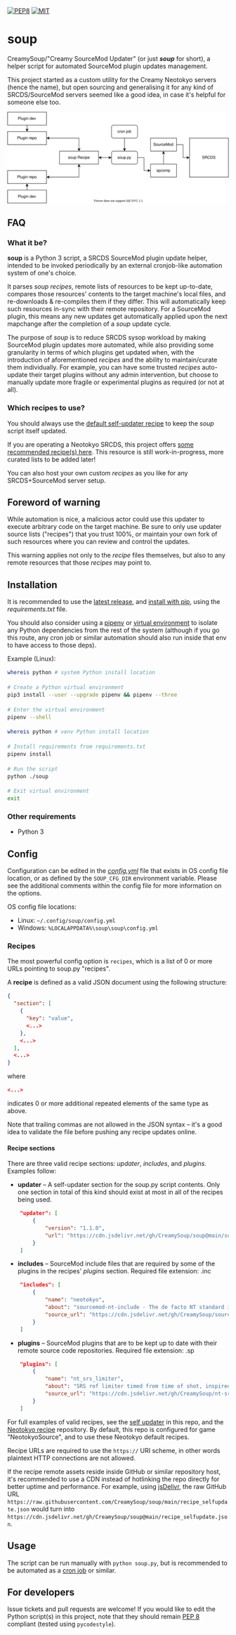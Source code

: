 [![PEP8](https://img.shields.io/badge/code%20style-pep8-orange.svg)](https://www.python.org/dev/peps/pep-0008/)
[![MIT](https://img.shields.io/github/license/CreamySoup/soup)](LICENSE)

# soup
CreamySoup/"Creamy SourceMod Updater" (or just **_soup_** for short), a helper script for automated SourceMod plugin updates management.

This project started as a custom utility for the Creamy Neotokyo servers (hence the name), but open sourcing and generalising it for any kind of SRCDS/SourceMod servers seemed like a good idea, in case it's helpful for someone else too.

![Diagram overview](promo/example_diagram.svg)

## FAQ
### What it be?
**soup** is a Python 3 script, a SRCDS SourceMod plugin update helper, intended to be invoked periodically by an external cronjob-like automation system of one's choice.

It parses _soup recipes_, remote lists of resources to be kept up-to-date, compares those resources' contents to the target machine's local files, and re-downloads & re-compiles them if they differ. This will automatically keep such resources in-sync with their remote repository. For a SourceMod plugin, this means any new updates get automatically applied upon the next mapchange after the completion of a _soup_ update cycle.

The purpose of _soup_ is to reduce SRCDS sysop workload by making SourceMod plugin updates more automated, while also providing some granularity in terms of which plugins get updated when, with the introduction of aforementioned _recipes_ and the ability to maintain/curate them individually. For example, you can have some trusted _recipes_ auto-update their target plugins without any admin intervention, but choose to manually update more fragile or experimental plugins as required (or not at all).

### Which recipes to use?
You should always use the [default self-updater recipe](recipe_selfupdate.json) to keep the _soup_ script itself updated.

If you are operating a Neotokyo SRCDS, this project offers [some recommended recipe(s) here](https://github.com/CreamySoup/recipe-neotokyo). This resource is still work-in-progress, more curated lists to be added later!

You can also host your own custom _recipes_ as you like for any SRCDS+SourceMod server setup.

## Foreword of warning
While automation is nice, a malicious actor could use this updater to execute arbitrary code on the target machine. Be sure to only use updater source lists ("recipes") that you trust 100%, or maintain your own fork of such resources where you can review and control the updates.

This warning applies not only to the _recipe_ files themselves, but also to any remote resources that those _recipes_ may point to.

## Installation
It is recommended to use the [latest release](https://github.com/CreamySoup/soup/releases/latest), and [install with pip](https://pip.pypa.io/en/stable/cli/pip_install/), using the _requirements.txt_ file.

You should also consider using a [pipenv](https://github.com/pypa/pipenv) or [virtual environment](https://docs.python.org/3/library/venv.html) to isolate any Python dependencies from the rest of the system (although if you go this route, any cron job or similar automation should also run inside that env to have access to those deps).

Example (Linux):
```sh
whereis python # system Python install location

# Create a Python virtual environment
pip3 install --user --upgrade pipenv && pipenv --three

# Enter the virtual environment
pipenv --shell

whereis python # venv Python install location

# Install requirements from requirements.txt
pipenv install

# Run the script
python ./soup

# Exit virtual environment
exit
```

### Other requirements
* Python 3

## Config
Configuration can be edited in the [_config.yml_](config.yml) file that exists in OS config file location, or as defined by the `SOUP_CFG_DIR` environment variable.
Please see the additional comments within the config file for more information on the options.

OS config file locations:
* Linux: `~/.config/soup/config.yml`
* Windows: `%LOCALAPPDATA%\soup\soup\config.yml`

### Recipes
The most powerful config option is `recipes`, which is a list of 0 or more URLs pointing to soup.py "recipes".

A **recipe** is defined as a valid JSON document using the following structure:
```json
{
  "section": [
    {
      "key": "value",
      <...>
    },
    <...>
  ],
  <...>
}
```

where

```json
<...>
```

indicates 0 or more additional repeated elements of the same type as above.

Note that trailing commas are not allowed in the JSON syntax – it's a good idea to validate the file before pushing any recipe updates online.

#### Recipe sections

There are three valid recipe sections: _updater_, _includes_, and _plugins_. Examples follow:

* **updater** – A self-updater section for the soup.py script contents. Only one section in total of this kind should exist at most in all of the recipes being used.

```json
	"updater": [
		{
			"version": "1.1.0",
			"url": "https://cdn.jsdelivr.net/gh/CreamySoup/soup@main/soup.py"
		}
	]
```

* **includes** – SourceMod include files that are required by some of the plugins in the recipes' _plugins_ section. Required file extension: .inc

```json
	"includes": [
		{
			"name": "neotokyo",
			"about": "sourcemod-nt-include - The de facto NT standard include.",
			"source_url": "https://cdn.jsdelivr.net/gh/CreamySoup/sourcemod-nt-include@master/scripting/include/neotokyo.inc"
		}
	]
```

* **plugins** – SourceMod plugins that are to be kept up to date with their remote source code repositories. Required file extension: .sp

```json
	"plugins": [
		{
			"name": "nt_srs_limiter",
			"about": "SRS rof limiter timed from time of shot, inspired by Rain's nt_quickswitchlimiter.",
			"source_url": "https://cdn.jsdelivr.net/gh/CreamySoup/nt-srs-limiter@master/scripting/nt_srs_limiter.sp"
		}
	]
```

For full examples of valid recipes, see the [self updater](recipe_selfupdate.json) in this repo, and the [Neotokyo recipe](https://github.com/CreamySoup/recipe-neotokyo) repository. By default, this repo is configured for game "NeotokyoSource", and to use these Neotokyo default recipes.

Recipe URLs are required to use the `https://` URI scheme, in other words plaintext HTTP connections are not allowed.

If the recipe remote assets reside inside GitHub or similar repository host, it's recommended to use a CDN instead of hotlinking the repo directly for better uptime and performance. For example, using [jsDelivr](https://github.com/jsdelivr/jsdelivr), the raw GitHub URL `https://raw.githubusercontent.com/CreamySoup/soup/main/recipe_selfupdate.json` would turn into `https://cdn.jsdelivr.net/gh/CreamySoup/soup@main/recipe_selfupdate.json`.

## Usage
The script can be run manually with `python soup.py`, but is recommended to be automated as a [cron job](https://en.wikipedia.org/wiki/Cron) or similar.

## For developers
Issue tickets and pull requests are welcome! If you would like to edit the Python script(s) in this project, note that they should remain [PEP 8](https://www.python.org/dev/peps/pep-0008/) compliant (tested using `pycodestyle`).
